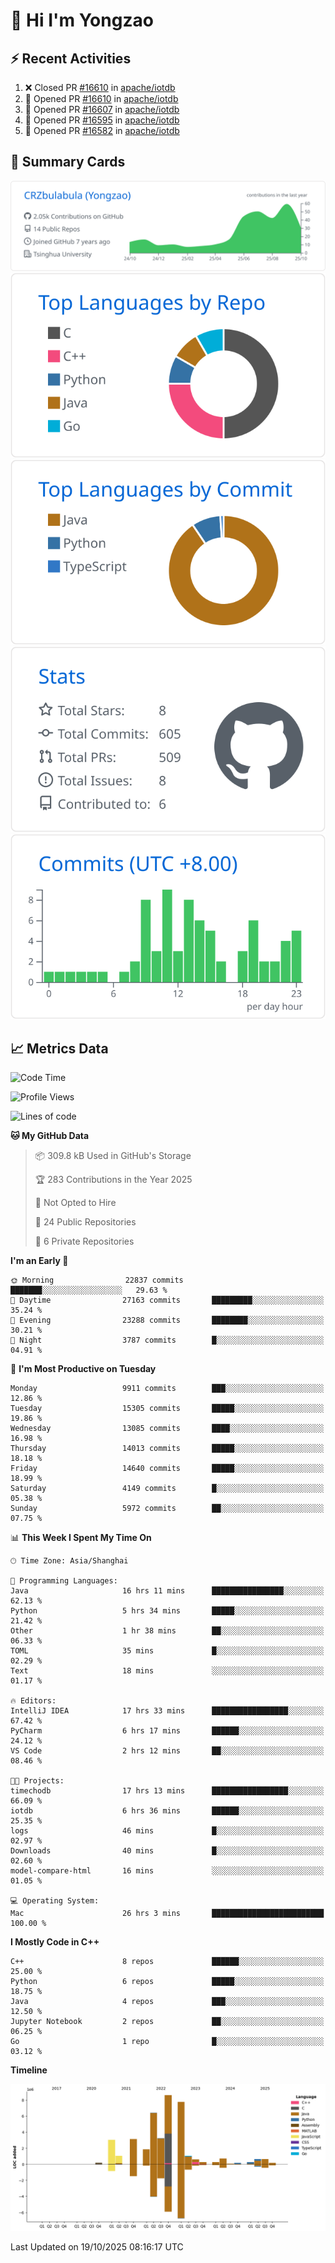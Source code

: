 # 👋 Hi I'm Yongzao

## ⚡ Recent Activities
<!--START_SECTION:activity-->
1. ❌ Closed PR [#16610](undefined) in [apache/iotdb](https://github.com/apache/iotdb)
2. 💪 Opened PR [#16610](undefined) in [apache/iotdb](https://github.com/apache/iotdb)
3. 💪 Opened PR [#16607](undefined) in [apache/iotdb](https://github.com/apache/iotdb)
4. 💪 Opened PR [#16595](undefined) in [apache/iotdb](https://github.com/apache/iotdb)
5. 💪 Opened PR [#16582](undefined) in [apache/iotdb](https://github.com/apache/iotdb)
<!--END_SECTION:activity-->

## 🎑 Summary Cards

[![](https://raw.githubusercontent.com/CRZbulabula/CRZbulabula/main/profile-summary-card-output/github/0-profile-details.svg)](https://github.com/vn7n24fzkq/github-profile-summary-cards)
[![](https://raw.githubusercontent.com/CRZbulabula/CRZbulabula/main/profile-summary-card-output/github/1-repos-per-language.svg)](https://github.com/vn7n24fzkq/github-profile-summary-cards) [![](https://raw.githubusercontent.com/CRZbulabula/CRZbulabula/main/profile-summary-card-output/github/2-most-commit-language.svg)](https://github.com/vn7n24fzkq/github-profile-summary-cards)
[![](https://raw.githubusercontent.com/CRZbulabula/CRZbulabula/main/profile-summary-card-output/github/3-stats.svg)](https://github.com/vn7n24fzkq/github-profile-summary-cards) [![](https://raw.githubusercontent.com/CRZbulabula/CRZbulabula/main/profile-summary-card-output/github/4-productive-time.svg)](https://github.com/vn7n24fzkq/github-profile-summary-cards)

## 📈 Metrics Data

<!--START_SECTION:waka-->
![Code Time](http://img.shields.io/badge/Code%20Time-1%2C340%20hrs%209%20mins-blue)

![Profile Views](http://img.shields.io/badge/Profile%20Views-4-blue)

![Lines of code](https://img.shields.io/badge/From%20Hello%20World%20I%27ve%20Written-40.0%20million%20lines%20of%20code-blue)

**🐱 My GitHub Data** 

> 📦 309.8 kB Used in GitHub's Storage 
 > 
> 🏆 283 Contributions in the Year 2025
 > 
> 🚫 Not Opted to Hire
 > 
> 📜 24 Public Repositories 
 > 
> 🔑 6 Private Repositories 
 > 
**I'm an Early 🐤** 

```text
🌞 Morning                22837 commits       ███████░░░░░░░░░░░░░░░░░░   29.63 % 
🌆 Daytime                27163 commits       █████████░░░░░░░░░░░░░░░░   35.24 % 
🌃 Evening                23288 commits       ████████░░░░░░░░░░░░░░░░░   30.21 % 
🌙 Night                  3787 commits        █░░░░░░░░░░░░░░░░░░░░░░░░   04.91 % 
```
📅 **I'm Most Productive on Tuesday** 

```text
Monday                   9911 commits        ███░░░░░░░░░░░░░░░░░░░░░░   12.86 % 
Tuesday                  15305 commits       █████░░░░░░░░░░░░░░░░░░░░   19.86 % 
Wednesday                13085 commits       ████░░░░░░░░░░░░░░░░░░░░░   16.98 % 
Thursday                 14013 commits       █████░░░░░░░░░░░░░░░░░░░░   18.18 % 
Friday                   14640 commits       █████░░░░░░░░░░░░░░░░░░░░   18.99 % 
Saturday                 4149 commits        █░░░░░░░░░░░░░░░░░░░░░░░░   05.38 % 
Sunday                   5972 commits        ██░░░░░░░░░░░░░░░░░░░░░░░   07.75 % 
```


📊 **This Week I Spent My Time On** 

```text
🕑︎ Time Zone: Asia/Shanghai

💬 Programming Languages: 
Java                     16 hrs 11 mins      ████████████████░░░░░░░░░   62.13 % 
Python                   5 hrs 34 mins       █████░░░░░░░░░░░░░░░░░░░░   21.42 % 
Other                    1 hr 38 mins        ██░░░░░░░░░░░░░░░░░░░░░░░   06.33 % 
TOML                     35 mins             █░░░░░░░░░░░░░░░░░░░░░░░░   02.29 % 
Text                     18 mins             ░░░░░░░░░░░░░░░░░░░░░░░░░   01.17 % 

🔥 Editors: 
IntelliJ IDEA            17 hrs 33 mins      █████████████████░░░░░░░░   67.42 % 
PyCharm                  6 hrs 17 mins       ██████░░░░░░░░░░░░░░░░░░░   24.12 % 
VS Code                  2 hrs 12 mins       ██░░░░░░░░░░░░░░░░░░░░░░░   08.46 % 

🐱‍💻 Projects: 
timechodb                17 hrs 13 mins      █████████████████░░░░░░░░   66.09 % 
iotdb                    6 hrs 36 mins       ██████░░░░░░░░░░░░░░░░░░░   25.35 % 
logs                     46 mins             █░░░░░░░░░░░░░░░░░░░░░░░░   02.97 % 
Downloads                40 mins             █░░░░░░░░░░░░░░░░░░░░░░░░   02.60 % 
model-compare-html       16 mins             ░░░░░░░░░░░░░░░░░░░░░░░░░   01.05 % 

💻 Operating System: 
Mac                      26 hrs 3 mins       █████████████████████████   100.00 % 
```

**I Mostly Code in C++** 

```text
C++                      8 repos             ██████░░░░░░░░░░░░░░░░░░░   25.00 % 
Python                   6 repos             █████░░░░░░░░░░░░░░░░░░░░   18.75 % 
Java                     4 repos             ███░░░░░░░░░░░░░░░░░░░░░░   12.50 % 
Jupyter Notebook         2 repos             ██░░░░░░░░░░░░░░░░░░░░░░░   06.25 % 
Go                       1 repo              █░░░░░░░░░░░░░░░░░░░░░░░░   03.12 % 
```



**Timeline**

![Lines of Code chart](https://raw.githubusercontent.com/CRZbulabula/CRZbulabula/main/assets/bar_graph.png)


 Last Updated on 19/10/2025 08:16:17 UTC
<!--END_SECTION:waka-->

